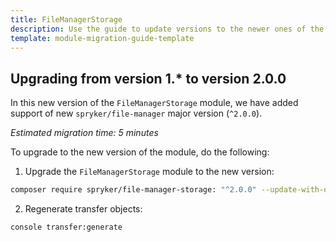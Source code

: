 ```yaml
---
title: FileManagerStorage
description: Use the guide to update versions to the newer ones of the FileManagerStorage module.
template: module-migration-guide-template
---
```


## Upgrading from version 1.* to version 2.0.0

In this new version of the `FileManagerStorage` module, we have added support of new `spryker/file-manager` major version (`^2.0.0`).

*Estimated migration time: 5 minutes*

To upgrade to the new version of the module, do the following:

1. Upgrade the `FileManagerStorage` module to the new version:

```bash
composer require spryker/file-manager-storage: "^2.0.0" --update-with-dependencies
```

2. Regenerate transfer objects:

```bash
console transfer:generate
```
